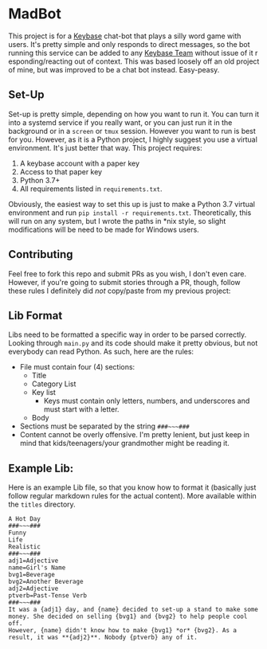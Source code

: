 MadBot
==

This project is for a [Keybase](https://keybase.io) chat-bot that plays a silly word game with users. It's pretty simple and only responds to direct messages, so the bot running this service can be added to any [Keybase Team](https://keybase.io/popular-teams) without issue of it r
esponding/reacting out of context. This was based loosely off an old project of mine, but was improved to be a chat bot instead. Easy-peasy.

Set-Up
--
Set-up is pretty simple, depending on how you want to run it. You can turn it into a systemd service if you really want, or you can just run it in the background or in a `screen` or `tmux` session. However you want to run is best for you. However, as it is a Python project, I highly suggest you use a virtual environment. It's just better that way. This project requires:

1. A keybase account with a paper key
2. Access to that paper key
3. Python 3.7+
4. All requirements listed in `requirements.txt`.

Obviously, the easiest way to set this up is just to make a Python 3.7 virtual environment and run `pip install -r requirements.txt`. Theoretically, this will run on any system, but I wrote the paths in *nix style, so slight modifications will be need to be made for Windows users.

Contributing
--
Feel free to fork this repo and submit PRs as you wish, I don't even care. However, if you're going to submit stories through a PR, though, follow these rules I definitely did *not* copy/paste from my previous project:

Lib Format
--

Libs need to be formatted a specific way in order to be parsed correctly. Looking through `main.py` and its code should make it pretty obvious, but not everybody can read Python. As such, here are the rules:

- File must contain four (4) sections:
  - Title
  - Category List
  - Key list
    - Keys must contain only letters, numbers, and underscores and must start with a letter.
  - Body
- Sections must be separated by the string `###~~~###`
- Content cannot be overly offensive. I'm pretty lenient, but just keep in mind that kids/teenagers/your grandmother might be reading it.

Example Lib:
--

Here is an example Lib file, so that you know how to format it (basically just follow regular markdown rules for the actual content). More available within the `titles` directory.

```
A Hot Day
###~~~###
Funny
Life
Realistic
###~~~###
adj1=Adjective
name=Girl's Name
bvg1=Beverage
bvg2=Another Beverage
adj2=Adjective
ptverb=Past-Tense Verb
###~~~###
It was a {adj1} day, and {name} decided to set-up a stand to make some money. She decided on selling {bvg1} and {bvg2} to help people cool off.
However, {name} didn't know how to make {bvg1} *or* {bvg2}. As a result, it was **{adj2}**. Nobody {ptverb} any of it.
```
